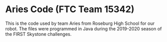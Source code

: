 # Aries Code (FTC Team 15342)
This is the code used by team Aries from Roseburg High School for our robot. The files were programmed in Java during the 2019-2020 season of the FIRST Skystone challenges.
